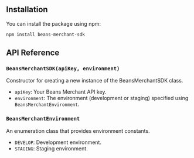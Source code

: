 ## Installation

You can install the package using npm:

```bash
npm install beans-merchant-sdk
```

## API Reference

### `BeansMerchantSDK(apiKey, environment)`

Constructor for creating a new instance of the BeansMerchantSDK class.

- `apiKey`: Your Beans Merchant API key.
- `environment`: The environment (development or staging) specified using `BeansMerchantEnvironment`.

### `BeansMerchantEnvironment`

An enumeration class that provides environment constants.

- `DEVELOP`: Development environment.
- `STAGING`: Staging environment.